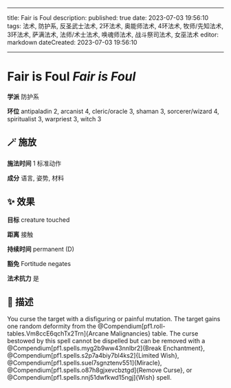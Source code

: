 
---
title: Fair is Foul
description: 
published: true
date: 2023-07-03 19:56:10
tags: 法术, 防护系, 反圣武士法术, 2环法术, 奥能师法术, 4环法术, 牧师/先知法术, 3环法术, 萨满法术, 法师/术士法术, 唤魂师法术, 战斗祭司法术, 女巫法术
editor: markdown
dateCreated: 2023-07-03 19:56:10

---

# **Fair is Foul** *Fair is Foul*

**学派** 防护系 

**环位** antipaladin 2, arcanist 4, cleric/oracle 3, shaman 3, sorcerer/wizard 4, spiritualist 3, warpriest 3, witch 3

## 🪄 施放

**施法时间** 1 标准动作

**成分** 语言, 姿势, 材料

## ✨ 效果 

**目标** creature touched 

**距离** 接触  

**持续时间** permanent (D) 

**豁免** Fortitude negates

**法术抗力** 是

## 📖 描述

You curse the target with a disfiguring or painful mutation. The target gains one random deformity from the @Compendium[pf1.roll-tables.Vm8ccE6qchTx2Trn]{Arcane Malignancies} table. The curse bestowed by this spell cannot be dispelled but can be removed with a @Compendium[pf1.spells.myg2b9ww43nnlbr2]{Break Enchantment}, @Compendium[pf1.spells.s2p7a4biy7bl4ks2]{Limited Wish}, @Compendium[pf1.spells.suel7sgnztenv551]{Miracle}, @Compendium[pf1.spells.o87h8gjxevcbztgd]{Remove Curse}, or @Compendium[pf1.spells.nnj51dwfkwd15ngj]{Wish} spell.
    
